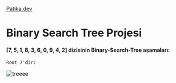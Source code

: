 [Patika.dev](https://www.patika.dev/tr)

# Binary Search Tree Projesi

#### [7, 5, 1, 8, 3, 6, 0, 9, 4, 2] dizisinin Binary-Search-Tree aşamaları:

    Root 7'dir:
    
![treeee](https://user-images.githubusercontent.com/85116009/198862765-40c3d746-4c04-4056-8585-1ed9b6f826d4.png)    
    

